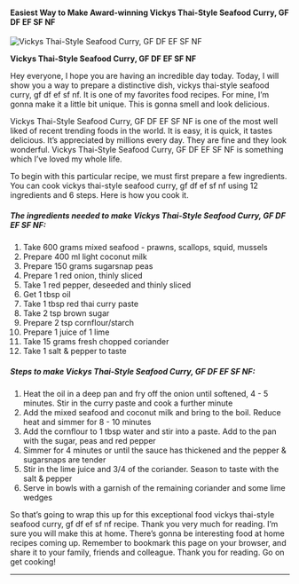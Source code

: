             

#### Easiest Way to Make Award-winning Vickys Thai-Style Seafood Curry, GF DF EF SF NF

![Vickys Thai-Style Seafood Curry, GF DF EF SF NF](https://img-global.cpcdn.com/recipes/49358078/751x532cq70/vickys-thai-style-seafood-curry-gf-df-ef-sf-nf-recipe-main-photo.jpg)

**Vickys Thai-Style Seafood Curry, GF DF EF SF NF**

Hey everyone, I hope you are having an incredible day today. Today, I will show you a way to prepare a distinctive dish, vickys thai-style seafood curry, gf df ef sf nf. It is one of my favorites food recipes. For mine, I’m gonna make it a little bit unique. This is gonna smell and look delicious.

Vickys Thai-Style Seafood Curry, GF DF EF SF NF is one of the most well liked of recent trending foods in the world. It is easy, it is quick, it tastes delicious. It’s appreciated by millions every day. They are fine and they look wonderful. Vickys Thai-Style Seafood Curry, GF DF EF SF NF is something which I’ve loved my whole life.

To begin with this particular recipe, we must first prepare a few ingredients. You can cook vickys thai-style seafood curry, gf df ef sf nf using 12 ingredients and 6 steps. Here is how you cook it.

##### The ingredients needed to make Vickys Thai-Style Seafood Curry, GF DF EF SF NF:

1.  Take 600 grams mixed seafood - prawns, scallops, squid, mussels
2.  Prepare 400 ml light coconut milk
3.  Prepare 150 grams sugarsnap peas
4.  Prepare 1 red onion, thinly sliced
5.  Take 1 red pepper, deseeded and thinly sliced
6.  Get 1 tbsp oil
7.  Take 1 tbsp red thai curry paste
8.  Take 2 tsp brown sugar
9.  Prepare 2 tsp cornflour/starch
10.  Prepare 1 juice of 1 lime
11.  Take 15 grams fresh chopped coriander
12.  Take 1 salt & pepper to taste

##### Steps to make Vickys Thai-Style Seafood Curry, GF DF EF SF NF:

1.  Heat the oil in a deep pan and fry off the onion until softened, 4 - 5 minutes. Stir in the curry paste and cook a further minute
2.  Add the mixed seafood and coconut milk and bring to the boil. Reduce heat and simmer for 8 - 10 minutes
3.  Add the cornflour to 1 tbsp water and stir into a paste. Add to the pan with the sugar, peas and red pepper
4.  Simmer for 4 minutes or until the sauce has thickened and the pepper & sugarsnaps are tender
5.  Stir in the lime juice and 3/4 of the coriander. Season to taste with the salt & pepper
6.  Serve in bowls with a garnish of the remaining coriander and some lime wedges

So that’s going to wrap this up for this exceptional food vickys thai-style seafood curry, gf df ef sf nf recipe. Thank you very much for reading. I’m sure you will make this at home. There’s gonna be interesting food at home recipes coming up. Remember to bookmark this page on your browser, and share it to your family, friends and colleague. Thank you for reading. Go on get cooking!

* * *